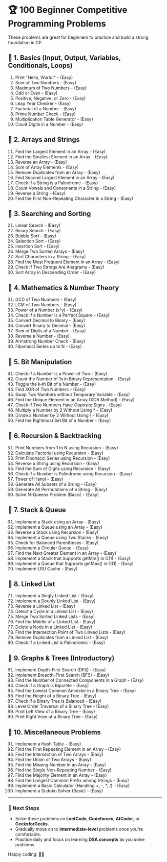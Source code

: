 # 🏆 100 Beginner Competitive Programming Problems

These problems are great for beginners to practice and build a strong foundation in CP.

## 📌 **1. Basics (Input, Output, Variables, Conditionals, Loops)**
1. Print "Hello, World!" - (Easy)
2. Sum of Two Numbers - (Easy)
3. Maximum of Two Numbers - (Easy)
4. Odd or Even - (Easy)
5. Positive, Negative, or Zero - (Easy)
6. Leap Year Checker - (Easy)
7. Factorial of a Number - (Easy)
8. Prime Number Check - (Easy)
9. Multiplication Table Generator - (Easy)
10. Count Digits in a Number - (Easy)

## 📌 **2. Arrays and Strings**
11. Find the Largest Element in an Array - (Easy)
12. Find the Smallest Element in an Array - (Easy)
13. Reverse an Array - (Easy)
14. Sum of Array Elements - (Easy)
15. Remove Duplicates from an Array - (Easy)
16. Find Second Largest Element in an Array - (Easy)
17. Check if a String is a Palindrome - (Easy)
18. Count Vowels and Consonants in a String - (Easy)
19. Reverse a String - (Easy)
20. Find the First Non-Repeating Character in a String - (Easy)

## 📌 **3. Searching and Sorting**
21. Linear Search - (Easy)
22. Binary Search - (Easy)
23. Bubble Sort - (Easy)
24. Selection Sort - (Easy)
25. Insertion Sort - (Easy)
26. Merge Two Sorted Arrays - (Easy)
27. Sort Characters in a String - (Easy)
28. Find the Most Frequent Element in an Array - (Easy)
29. Check if Two Strings Are Anagrams - (Easy)
30. Sort Array in Descending Order - (Easy)

## 📌 **4. Mathematics & Number Theory**
31. GCD of Two Numbers - (Easy)
32. LCM of Two Numbers - (Easy)
33. Power of a Number (x^y) - (Easy)
34. Check if a Number is a Perfect Square - (Easy)
35. Convert Decimal to Binary - (Easy)
36. Convert Binary to Decimal - (Easy)
37. Sum of Digits of a Number - (Easy)
38. Reverse a Number - (Easy)
39. Armstrong Number Check - (Easy)
40. Fibonacci Series up to N - (Easy)

## 📌 **5. Bit Manipulation**
41. Check if a Number is a Power of Two - (Easy)
42. Count the Number of 1s in Binary Representation - (Easy)
43. Toggle the k-th Bit of a Number - (Easy)
44. Find XOR of Two Numbers - (Easy)
45. Swap Two Numbers without Temporary Variable - (Easy)
46. Find the Unique Element in an Array (XOR Method) - (Easy)
47. Check if Two Numbers Have Opposite Signs - (Easy)
48. Multiply a Number by 2 Without Using * - (Easy)
49. Divide a Number by 2 Without Using / - (Easy)
50. Find the Rightmost Set Bit of a Number - (Easy)

## 📌 **6. Recursion & Backtracking**
51. Print Numbers from 1 to N using Recursion - (Easy)
52. Calculate Factorial using Recursion - (Easy)
53. Print Fibonacci Series using Recursion - (Easy)
54. Reverse a String using Recursion - (Easy)
55. Find the Sum of Digits using Recursion - (Easy)
56. Check if a Number is Palindrome using Recursion - (Easy)
57. Tower of Hanoi - (Easy)
58. Generate All Subsets of a String - (Easy)
59. Generate All Permutations of a String - (Easy)
60. Solve N-Queens Problem (Basic) - (Easy)

## 📌 **7. Stack & Queue**
61. Implement a Stack using an Array - (Easy)
62. Implement a Queue using an Array - (Easy)
63. Reverse a Stack using Recursion - (Easy)
64. Implement a Queue using Two Stacks - (Easy)
65. Check for Balanced Parentheses - (Easy)
66. Implement a Circular Queue - (Easy)
67. Find the Next Greater Element in an Array - (Easy)
68. Implement a Stack that Supports getMin() in O(1) - (Easy)
69. Implement a Queue that Supports getMax() in O(1) - (Easy)
70. Implement LRU Cache - (Easy)

## 📌 **8. Linked List**
71. Implement a Singly Linked List - (Easy)
72. Implement a Doubly Linked List - (Easy)
73. Reverse a Linked List - (Easy)
74. Detect a Cycle in a Linked List - (Easy)
75. Merge Two Sorted Linked Lists - (Easy)
76. Find the Middle of a Linked List - (Easy)
77. Delete a Node in a Linked List - (Easy)
78. Find the Intersection Point of Two Linked Lists - (Easy)
79. Remove Duplicates from a Linked List - (Easy)
80. Check if a Linked List is Palindromic - (Easy)

## 📌 **9. Graphs & Trees (Introductory)**
81. Implement Depth-First Search (DFS) - (Easy)
82. Implement Breadth-First Search (BFS) - (Easy)
83. Find the Number of Connected Components in a Graph - (Easy)
84. Check if a Graph is Bipartite - (Easy)
85. Find the Lowest Common Ancestor in a Binary Tree - (Easy)
86. Find the Height of a Binary Tree - (Easy)
87. Check if a Binary Tree is Balanced - (Easy)
88. Level Order Traversal of a Binary Tree - (Easy)
89. Print Left View of a Binary Tree - (Easy)
90. Print Right View of a Binary Tree - (Easy)

## 📌 **10. Miscellaneous Problems**
91. Implement a Hash Table - (Easy)
92. Find the First Repeating Element in an Array - (Easy)
93. Find the Intersection of Two Arrays - (Easy)
94. Find the Union of Two Arrays - (Easy)
95. Find the Missing Number in an Array - (Easy)
96. Find the Single Non-Repeating Number - (Easy)
97. Find the Majority Element in an Array - (Easy)
98. Find the Longest Common Prefix among Strings - (Easy)
99. Implement a Basic Calculator (Handling +, -, *, /) - (Easy)
100. Implement a Sudoku Solver (Basic) - (Easy)

---

### 🚀 **Next Steps**
- Solve these problems on **LeetCode**, **Codeforces**, **AtCoder**, or **GeeksforGeeks**.
- Gradually move on to **intermediate-level** problems once you're comfortable.
- Practice daily and focus on learning **DSA concepts** as you solve problems.

Happy coding! 🎯🚀
